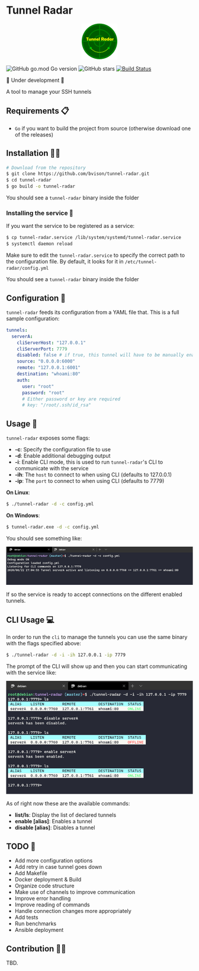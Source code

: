 # Tunnel Radar

<div style="text-align:center"><img src="./doc/logo.png"></div>

![GitHub go.mod Go version](https://img.shields.io/github/go-mod/go-version/bvisonl/tunnel-radar) ![GitHub stars](https://img.shields.io/github/stars/bvisonl/tunnel-radar) [![Build Status](https://travis-ci.org/bvisonl/tunnel-radar.svg?branch=master)](https://travis-ci.org/bvisonl/tunnel-radar)

🚧 Under development 🚧

A tool to manage your SSH tunnels

## Requirements 📋

* `Go` if you want to build the project from source (otherwise download one of the releases)

## Installation 👨‍💻
```bash
# Download from the repository
$ git clone https://github.com/bvison/tunnel-radar.git
$ cd tunnel-radar
$ go build -o tunnel-radar
```

You should see a `tunnel-radar` binary inside the folder

### Installing the service 🚥

If you want the service to be registered as a service:

```bash
$ cp tunnel-radar.service /lib/system/systemd/tunnel-radar.service
$ systemctl daemon reload
```

Make sure to edit the `tunnel-radar.service` to specify the correct path to the configuration file. By default, it looks for it in `/etc/tunnel-radar/config.yml`

You should see a `tunnel-radar` binary inside the folder

## Configuration 🛃

`tunnel-radar` feeds its configuration from a YAML file  that. This is a full sample configuration:

```yaml
tunnels:
  serverA:
    cliServerHost: "127.0.0.1"
    cliServerPort: 7779
    disabled: false # if true, this tunnel will have to be manually enabled
    source: "0.0.0.0:6000"
    remote: "127.0.0.1:6001"
    destination: "whoami:80"
    auth:
      user: "root"
      password: "root"
      # Either password or key are required
      # key: "/root/.ssh/id_rsa"


```
## Usage 🏹

`tunnel-radar` exposes some flags:

* **-c**: Specify the configuration file to use
* **-d**: Enable additional debugging output
* **-i**: Enable CLI mode, this is used to run `tunnel-radar`'s CLI to communicate with the service
* **-ih**: The `host` to connect to when using CLI (defaults to 127.0.0.1)
* **-ip**: The `port` to connect to when using CLI (defaults to 7779)

**On Linux**:
```bash
$ ./tunnel-radar -d -c config.yml
```

**On Windows**:
```bash
$ tunnel-radar.exe -d -c config.yml
```
You should see something like:

<div style="text-align:center"><img src="./doc/images/usage_1.png"></div>

If so the service is ready to accept connections on the different enabled tunnels.

## CLI Usage 💻

In order to run the `cli` to manage the tunnels you can use the same binary with the flags specified above:

```bash
$ ./tunnel-radar -d -i -ih 127.0.0.1 -ip 7779
```

The prompt of the CLI will show up and then you can start communicating with the service like:

<div style="text-align:center"><img src="./doc/images/usage_2.png"></div>

As of right now these are the available commands:

* **list/ls**: Display the list of declared tunnels
* **enable [alias]**: Enables a tunnel
* **disable [alias]**: Disables a tunnel

## TODO 🔨
* Add more configuration options
* Add retry in case tunnel goes down
* Add Makefile
* Docker deployment & Build
* Organize code structure
* Make use of channels to improve communication
* Improve error handling
* Improve reading of commands
* Handle connection changes more appropriately
* Add tests
* Run benchmarks
* Ansible deployment

## Contribution 👨‍🏭

TBD.
